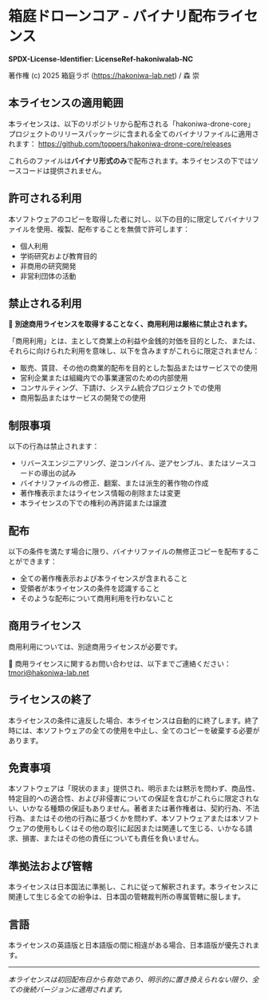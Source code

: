 # 箱庭ドローンコア - バイナリ配布ライセンス

**SPDX-License-Identifier: LicenseRef-hakoniwalab-NC**

著作権 (c) 2025 箱庭ラボ (https://hakoniwa-lab.net) / 森 崇

## 本ライセンスの適用範囲

本ライセンスは、以下のリポジトリから配布される「hakoniwa-drone-core」プロジェクトのリリースパッケージに含まれる全てのバイナリファイルに適用されます：
https://github.com/toppers/hakoniwa-drone-core/releases

これらのファイルは**バイナリ形式のみ**で配布されます。本ライセンスの下ではソースコードは提供されません。

## 許可される利用

本ソフトウェアのコピーを取得した者に対し、以下の目的に限定してバイナリファイルを使用、複製、配布することを無償で許可します：

- 個人利用
- 学術研究および教育目的
- 非商用の研究開発
- 非営利団体の活動

## 禁止される利用

🚫 **別途商用ライセンスを取得することなく、商用利用は厳格に禁止されます。**

「商用利用」とは、主として商業上の利益や金銭的対価を目的とした、または、それらに向けられた利用を意味し、以下を含みますがこれらに限定されません：

- 販売、賃貸、その他の商業的配布を目的とした製品またはサービスでの使用
- 営利企業または組織内での事業運営のための内部使用
- コンサルティング、下請け、システム統合プロジェクトでの使用
- 商用製品またはサービスの開発での使用

## 制限事項

以下の行為は禁止されます：
- リバースエンジニアリング、逆コンパイル、逆アセンブル、またはソースコードの導出の試み
- バイナリファイルの修正、翻案、または派生的著作物の作成
- 著作権表示またはライセンス情報の削除または変更
- 本ライセンスの下での権利の再許諾または譲渡

## 配布

以下の条件を満たす場合に限り、バイナリファイルの無修正コピーを配布することができます：
- 全ての著作権表示および本ライセンスが含まれること
- 受領者が本ライセンスの条件を認識すること
- そのような配布について商用利用を行わないこと

## 商用ライセンス

商用利用については、別途商用ライセンスが必要です。

📩 商用ライセンスに関するお問い合わせは、以下までご連絡ください：tmori@hakoniwa-lab.net

## ライセンスの終了

本ライセンスの条件に違反した場合、本ライセンスは自動的に終了します。終了時には、本ソフトウェアの全ての使用を中止し、全てのコピーを破棄する必要があります。

## 免責事項

本ソフトウェアは「現状のまま」提供され、明示または黙示を問わず、商品性、特定目的への適合性、および非侵害についての保証を含むがこれらに限定されない、いかなる種類の保証もありません。著者または著作権者は、契約行為、不法行為、またはその他の行為に基づくかを問わず、本ソフトウェアまたは本ソフトウェアの使用もしくはその他の取引に起因または関連して生じる、いかなる請求、損害、またはその他の責任についても責任を負いません。

## 準拠法および管轄

本ライセンスは日本国法に準拠し、これに従って解釈されます。本ライセンスに関連して生じる全ての紛争は、日本国の管轄裁判所の専属管轄に服します。

## 言語

本ライセンスの英語版と日本語版の間に相違がある場合、日本語版が優先されます。

---

*本ライセンスは初回配布日から有効であり、明示的に置き換えられない限り、全ての後続バージョンに適用されます。*